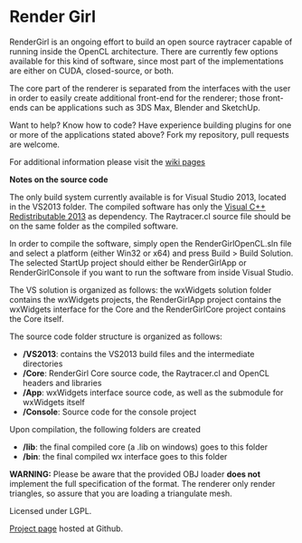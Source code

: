 Render Girl
=======
RenderGirl is an ongoing effort to build an open source raytracer capable of running inside the OpenCL architecture. There are currently few options available for this kind of software, since most part of the implementations are either on CUDA, closed-source, or both.

The core part of the renderer is separated from the interfaces with the user in order to easily create additional front-end for the renderer; those front-ends can be applications such as 3DS Max, Blender and SketchUp.

Want to help? Know how to code? Have experience building plugins for one or more of the applications stated above? Fork my repository, pull requests are welcome.

For additional information please visit the [wiki pages](https://github.com/henriquenj/rendergirl/wiki)

**Notes on the source code**

The only build system currently available is for Visual Studio 2013, located in the
VS2013 folder. The compiled software has only the [Visual C++ Redistributable 2013](http://www.microsoft.com/en-gb/download/details.aspx?id=40784) as dependency. The Raytracer.cl source file should be on the same folder as the compiled software.

In order to compile the software, simply open the RenderGirlOpenCL.sln file and select a platform (either Win32 or x64) and press Build > Build Solution. The selected StartUp project should either be RenderGirlApp or RenderGirlConsole if you want to run the software from inside Visual Studio.

The VS solution is organized as follows: the wxWidgets solution folder contains the wxWidgets projects, the RenderGirlApp project contains the wxWidgets interface for the Core and the RenderGirlCore project contains the Core itself.

The source code folder structure is organized as follows:
- **/VS2013**: contains the VS2013 build files and the intermediate directories
- **/Core**: RenderGirl Core source code, the Raytracer.cl and OpenCL headers and libraries
- **/App**: wxWidgets interface source code, as well as the submodule for wxWidgets itself
- **/Console**: Source code for the console project

Upon compilation, the following folders are created
- **/lib**: the final compiled core (a .lib on windows) goes to this folder
- **/bin**: the final compiled wx interface goes to this folder


**WARNING:** Please be aware that the provided OBJ loader **does not** implement the full specification of the format. The renderer only render triangles, so assure that you are loading a triangulate mesh.

Licensed under LGPL.

[Project page](https://github.com/henriquenj/rendergirl) hosted at Github.